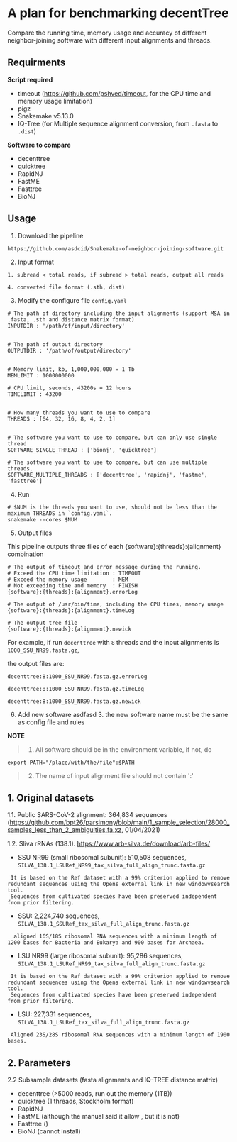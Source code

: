 # A plan for benchmarking decentTree
Compare the running time, memory usage and accuracy of different neighbor-joining software with different input alignments and threads.

## Requirments
  **Script required**
  - timeout (https://github.com/pshved/timeout, for the CPU time and memory usage limitation)
  - pigz
  - Snakemake v5.13.0
  - IQ-Tree (for Multiple sequence alignment conversion, from `.fasta` to `.dist`)
  
  **Software to compare**
  - decenttree
  - quicktree
  - RapidNJ
  - FastME
  - Fasttree
  - BioNJ 

## Usage
1. Download the pipeline
```
https://github.com/asdcid/Snakemake-of-neighbor-joining-software.git
```

2. Input format
```
1. subread < total reads, if subread > total reads, output all reads

4. converted file format (.sth, dist)
```

3. Modify the configure file `config.yaml`

```
# The path of directory including the input alignments (support MSA in .fasta, .sth and distance matrix format)
INPUTDIR : '/path/of/input/directory'


# The path of output directory
OUTPUTDIR : '/path/of/output/directory'


# Memory limit, kb, 1,000,000,000 = 1 Tb
MEMLIMIT : 1000000000

# CPU limit, seconds, 43200s = 12 hours
TIMELIMIT : 43200


# How many threads you want to use to compare
THREADS : [64, 32, 16, 8, 4, 2, 1]


# The software you want to use to compare, but can only use single thread
SOFTWARE_SINGLE_THREAD : ['bionj', 'quicktree']

# The software you want to use to compare, but can use multiple threads.
SOFTWARE_MULTIPLE_THREADS : ['decenttree', 'rapidnj', 'fastme', 'fasttree']

```

4. Run
```
# $NUM is the threads you want to use, should not be less than the maximum THREADS in `config.yaml`.
snakemake --cores $NUM
```

5. Output files

This pipeline outputs three files of each {software}:{threads}:{alignment} combination

```
# The output of timeout and error message during the running. 
# Exceed the CPU time limitation : TIMEOUT 
# Exceed the memory usage        : MEM 
# Not exceeding time and memory  : FINISH
{software}:{threads}:{alignment}.errorLog

# The output of /usr/bin/time, including the CPU times, memory usage
{software}:{threads}:{alignment}.timeLog

# The output tree file
{software}:{threads}:{alignment}.newick
```

For example, if run `decenttree` with `8` threads and the input alignments is `1000_SSU_NR99.fasta.gz`, 

the output files are:

`decenttree:8:1000_SSU_NR99.fasta.gz.errorLog`

`decenttree:8:1000_SSU_NR99.fasta.gz.timeLog`

`decenttree:8:1000_SSU_NR99.fasta.gz.newick`



6. Add new software
asdfasd 3. the new software name must be the same as config file and rules


**NOTE**
>1. All software should be in the environment variable, if not, do
```
export PATH="/place/with/the/file":$PATH
```
>2. The name of input alignment file should not contain ':'

 


## 1. Original datasets
1.1. Public SARS-CoV-2 alignment: 364,834 sequences (https://github.com/bpt26/parsimony/blob/main/1_sample_selection/28000_samples_less_than_2_ambiguities.fa.xz, 01/04/2021)

1.2. Sliva rRNAs (138.1). https://www.arb-silva.de/download/arb-files/

 - SSU NR99 (small ribosomal subunit): 510,508 sequences, `SILVA_138.1_LSURef_NR99_tax_silva_full_align_trunc.fasta.gz`
 ```
  It is based on the Ref dataset with a 99% criterion applied to remove redundant sequences using the Opens external link in new windowvsearch tool. 
  Sequences from cultivated species have been preserved independent from prior filtering.
  ```

  - SSU: 2,224,740 sequences,  `SILVA_138.1_SSURef_tax_silva_full_align_trunc.fasta.gz`
```
  aligned 16S/18S ribosomal RNA sequences with a minimum length of 1200 bases for Bacteria and Eukarya and 900 bases for Archaea.
```



  - LSU NR99 (large ribosomal subunit): 95,286 sequences,  `SILVA_138.1_LSURef_NR99_tax_silva_full_align_trunc.fasta.gz`
 ```
  It is based on the Ref dataset with a 99% criterion applied to remove redundant sequences using the Opens external link in new windowvsearch tool. 
  Sequences from cultivated species have been preserved independent from prior filtering.
  ```
  - LSU: 227,331 sequences,  `SILVA_138.1_LSURef_tax_silva_full_align_trunc.fasta.gz`
```
 Aligned 23S/28S ribosomal RNA sequences with a minimum length of 1900 bases.
```

## 2. Parameters


 2.2 Subsample datasets (fasta alignments and IQ-TREE distance matrix)
 
  - decenttree (>5000 reads, run out the memory (1TB))
  - quicktree (1 threads, Stockholm format)
  - RapidNJ
  - FastME (although the manual said it allow , but it is not)
  - Fasttree ()
  - BioNJ (cannot install)
 
